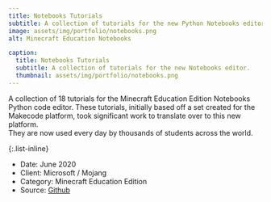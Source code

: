 ```yaml
---
title: Notebooks Tutorials
subtitle: A collection of tutorials for the new Python Notebooks editor within Minecraft Education Edition.
image: assets/img/portfolio/notebooks.png
alt: Minecraft Education Notebooks

caption:
  title: Notebooks Tutorials
  subtitle: A collection of tutorials for the new Notebooks editor.
  thumbnail: assets/img/portfolio/notebooks.png
---
```

A collection of 18 tutorials for the Minecraft Education Edition Notebooks Python code editor. These tutorials, initially based off a set created for the Makecode platform, took significant work to translate over to this new platform.   
They are now used every day by thousands of students across the world.

{:.list-inline}
- Date: June 2020
- Client: Microsoft / Mojang
- Category: Minecraft Education Edition
- Source: [Github](https://github.com/CausewayDigital/Minecraft-EE-Notebooks)
